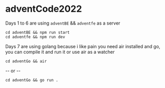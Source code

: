 # adventCode2022

Days 1 to 6 are using `adventBE` && `adventfe` as a server
```
cd adventBE && npm run start
cd adventfe && npm run dev
```

Days 7 are using golang because i like pain
you need air installed and go, you can compile it and run it or use air as a watcher

```
cd adventGo && air
```
-- or --


```
cd adventGo && go run .
```
